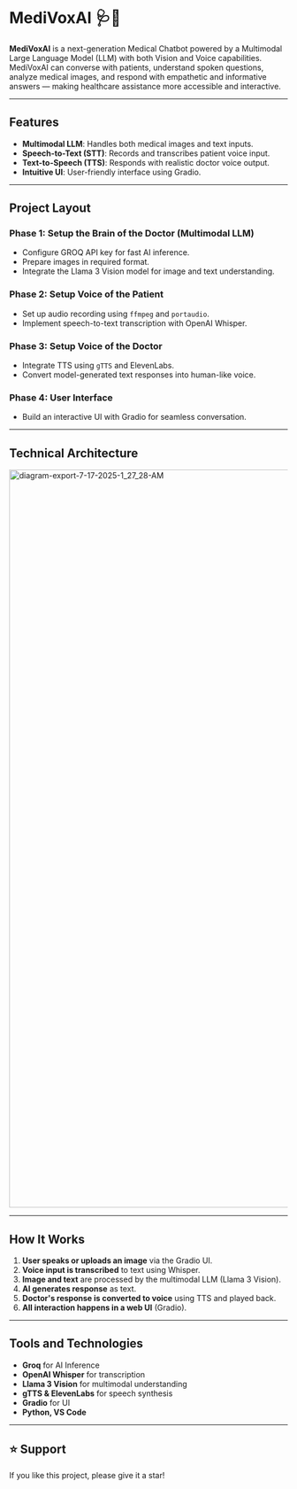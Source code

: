 # MediVoxAI 🩺🤖

**MediVoxAI** is a next-generation Medical Chatbot powered by a Multimodal Large Language Model (LLM) with both Vision and Voice capabilities. MediVoxAI can converse with patients, understand spoken questions, analyze medical images, and respond with empathetic and informative answers — making healthcare assistance more accessible and interactive.

---

## Features

- **Multimodal LLM**: Handles both medical images and text inputs.
- **Speech-to-Text (STT)**: Records and transcribes patient voice input.
- **Text-to-Speech (TTS)**: Responds with realistic doctor voice output.
- **Intuitive UI**: User-friendly interface using Gradio.

---

## Project Layout

### Phase 1: Setup the Brain of the Doctor (Multimodal LLM)

- Configure GROQ API key for fast AI inference.
- Prepare images in required format.
- Integrate the Llama 3 Vision model for image and text understanding.

### Phase 2: Setup Voice of the Patient

- Set up audio recording using `ffmpeg` and `portaudio`.
- Implement speech-to-text transcription with OpenAI Whisper.

### Phase 3: Setup Voice of the Doctor

- Integrate TTS using `gTTS` and ElevenLabs.
- Convert model-generated text responses into human-like voice.

### Phase 4: User Interface

- Build an interactive UI with Gradio for seamless conversation.

---

## Technical Architecture

<img width="1495" height="1333" alt="diagram-export-7-17-2025-1_27_28-AM" src="https://github.com/user-attachments/assets/16bb78fa-0d28-4eae-aa29-b4590de7ba71" />

---

## How It Works

1. **User speaks or uploads an image** via the Gradio UI.
2. **Voice input is transcribed** to text using Whisper.
3. **Image and text** are processed by the multimodal LLM (Llama 3 Vision).
4. **AI generates response** as text.
5. **Doctor's response is converted to voice** using TTS and played back.
6. **All interaction happens in a web UI** (Gradio).

---

## Tools and Technologies

- **Groq** for AI Inference
- **OpenAI Whisper** for transcription
- **Llama 3 Vision** for multimodal understanding
- **gTTS & ElevenLabs** for speech synthesis
- **Gradio** for UI
- **Python, VS Code**

---

## ⭐ Support

If you like this project, please give it a star!


